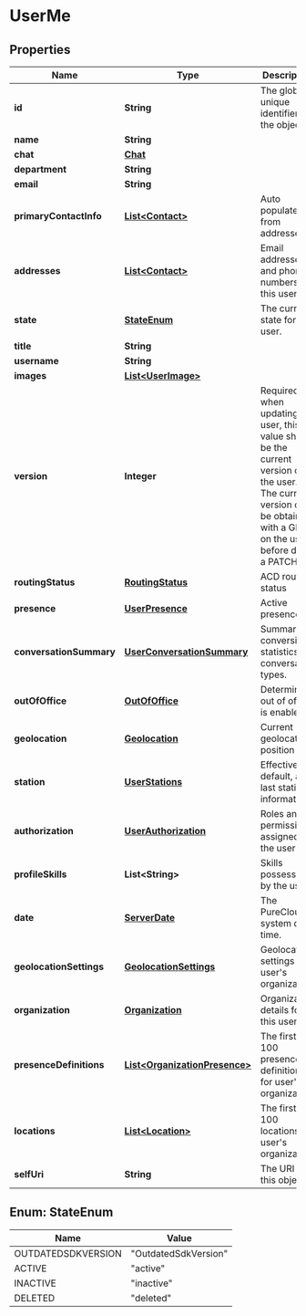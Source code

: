 
# UserMe

## Properties
Name | Type | Description | Notes
------------ | ------------- | ------------- | -------------
**id** | **String** | The globally unique identifier for the object. |  [optional]
**name** | **String** |  |  [optional]
**chat** | [**Chat**](Chat.md) |  |  [optional]
**department** | **String** |  |  [optional]
**email** | **String** |  |  [optional]
**primaryContactInfo** | [**List&lt;Contact&gt;**](Contact.md) | Auto populated from addresses. |  [optional]
**addresses** | [**List&lt;Contact&gt;**](Contact.md) | Email addresses and phone numbers for this user |  [optional]
**state** | [**StateEnum**](#StateEnum) | The current state for this user. |  [optional]
**title** | **String** |  |  [optional]
**username** | **String** |  |  [optional]
**images** | [**List&lt;UserImage&gt;**](UserImage.md) |  |  [optional]
**version** | **Integer** | Required when updating a user, this value should be the current version of the user.  The current version can be obtained with a GET on the user before doing a PATCH. | 
**routingStatus** | [**RoutingStatus**](RoutingStatus.md) | ACD routing status |  [optional]
**presence** | [**UserPresence**](UserPresence.md) | Active presence |  [optional]
**conversationSummary** | [**UserConversationSummary**](UserConversationSummary.md) | Summary of conversion statistics for conversation types. |  [optional]
**outOfOffice** | [**OutOfOffice**](OutOfOffice.md) | Determine if out of office is enabled |  [optional]
**geolocation** | [**Geolocation**](Geolocation.md) | Current geolocation position |  [optional]
**station** | [**UserStations**](UserStations.md) | Effective, default, and last station information |  [optional]
**authorization** | [**UserAuthorization**](UserAuthorization.md) | Roles and permissions assigned to the user |  [optional]
**profileSkills** | **List&lt;String&gt;** | Skills possessed by the user |  [optional]
**date** | [**ServerDate**](ServerDate.md) | The PureCloud system date time. |  [optional]
**geolocationSettings** | [**GeolocationSettings**](GeolocationSettings.md) | Geolocation settings for user&#39;s organization. |  [optional]
**organization** | [**Organization**](Organization.md) | Organization details for this user. |  [optional]
**presenceDefinitions** | [**List&lt;OrganizationPresence&gt;**](OrganizationPresence.md) | The first 100 presence definitions for user&#39;s organization. |  [optional]
**locations** | [**List&lt;Location&gt;**](Location.md) | The first 100 locations for user&#39;s organization |  [optional]
**selfUri** | **String** | The URI for this object |  [optional]


<a name="StateEnum"></a>
## Enum: StateEnum
Name | Value
---- | -----
OUTDATEDSDKVERSION | &quot;OutdatedSdkVersion&quot;
ACTIVE | &quot;active&quot;
INACTIVE | &quot;inactive&quot;
DELETED | &quot;deleted&quot;



